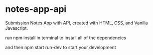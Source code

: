 # notes-app-api
Submission Notes App with API, created with HTML, CSS, and Vanilla Javascript.

run npm install in terminal to install all of the dependencies

and then npm start run-dev to start your development
